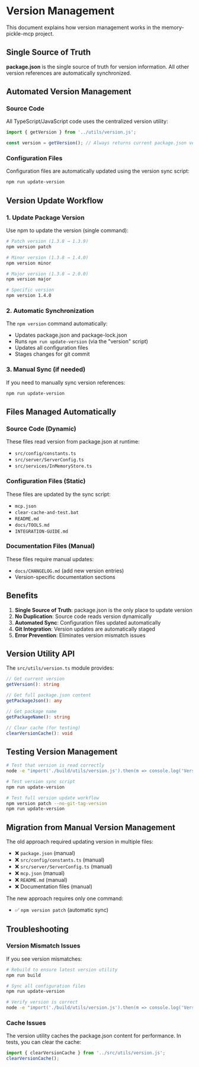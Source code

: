 # Version Management

This document explains how version management works in the memory-pickle-mcp project.

## Single Source of Truth

**package.json** is the single source of truth for version information. All other version references are automatically synchronized.

## Automated Version Management

### Source Code
All TypeScript/JavaScript code uses the centralized version utility:

```typescript
import { getVersion } from '../utils/version.js';

const version = getVersion(); // Always returns current package.json version
```

### Configuration Files
Configuration files are automatically updated using the version sync script:

```bash
npm run update-version
```

## Version Update Workflow

### 1. Update Package Version
Use npm to update the version (single command):

```bash
# Patch version (1.3.8 → 1.3.9)
npm version patch

# Minor version (1.3.8 → 1.4.0)
npm version minor

# Major version (1.3.8 → 2.0.0)
npm version major

# Specific version
npm version 1.4.0
```

### 2. Automatic Synchronization
The `npm version` command automatically:
- Updates package.json and package-lock.json
- Runs `npm run update-version` (via the "version" script)
- Updates all configuration files
- Stages changes for git commit

### 3. Manual Sync (if needed)
If you need to manually sync version references:

```bash
npm run update-version
```

## Files Managed Automatically

### Source Code (Dynamic)
These files read version from package.json at runtime:
- `src/config/constants.ts`
- `src/server/ServerConfig.ts`
- `src/services/InMemoryStore.ts`

### Configuration Files (Static)
These files are updated by the sync script:
- `mcp.json`
- `clear-cache-and-test.bat`
- `README.md`
- `docs/TOOLS.md`
- `INTEGRATION-GUIDE.md`

### Documentation Files (Manual)
These files require manual updates:
- `docs/CHANGELOG.md` (add new version entries)
- Version-specific documentation sections

## Benefits

1. **Single Source of Truth**: package.json is the only place to update version
2. **No Duplication**: Source code reads version dynamically
3. **Automated Sync**: Configuration files updated automatically
4. **Git Integration**: Version updates are automatically staged
5. **Error Prevention**: Eliminates version mismatch issues

## Version Utility API

The `src/utils/version.ts` module provides:

```typescript
// Get current version
getVersion(): string

// Get full package.json content
getPackageJson(): any

// Get package name
getPackageName(): string

// Clear cache (for testing)
clearVersionCache(): void
```

## Testing Version Management

```bash
# Test that version is read correctly
node -e "import('./build/utils/version.js').then(m => console.log('Version:', m.getVersion()))"

# Test version sync script
npm run update-version

# Test full version update workflow
npm version patch --no-git-tag-version
npm run update-version
```

## Migration from Manual Version Management

The old approach required updating version in multiple files:
- ❌ `package.json` (manual)
- ❌ `src/config/constants.ts` (manual)
- ❌ `src/server/ServerConfig.ts` (manual)
- ❌ `mcp.json` (manual)
- ❌ `README.md` (manual)
- ❌ Documentation files (manual)

The new approach requires only one command:
- ✅ `npm version patch` (automatic sync)

## Troubleshooting

### Version Mismatch Issues
If you see version mismatches:

```bash
# Rebuild to ensure latest version utility
npm run build

# Sync all configuration files
npm run update-version

# Verify version is correct
node -e "import('./build/utils/version.js').then(m => console.log('Version:', m.getVersion()))"
```

### Cache Issues
The version utility caches the package.json content for performance. In tests, you can clear the cache:

```typescript
import { clearVersionCache } from '../src/utils/version.js';
clearVersionCache();
```
